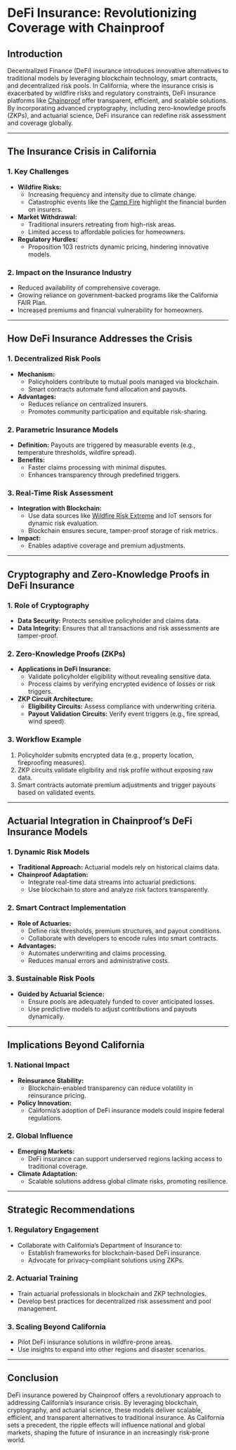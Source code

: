 # DeFi Insurance: Revolutionizing Coverage with Chainproof

## Introduction

Decentralized Finance (DeFi) insurance introduces innovative alternatives to traditional models by leveraging blockchain technology, smart contracts, and decentralized risk pools. In California, where the insurance crisis is exacerbated by wildfire risks and regulatory constraints, DeFi insurance platforms like [Chainproof](chainproof.md) offer transparent, efficient, and scalable solutions. By incorporating advanced cryptography, including zero-knowledge proofs (ZKPs), and actuarial science, DeFi insurance can redefine risk assessment and coverage globally.

***

## The Insurance Crisis in California

### 1. **Key Challenges**

* **Wildfire Risks:**
  * Increasing frequency and intensity due to climate change.
  * Catastrophic events like the [Camp Fire](https://en.wikipedia.org/wiki/Camp_Fire_\(2018\)) highlight the financial burden on insurers.
* **Market Withdrawal:**
  * Traditional insurers retreating from high-risk areas.
  * Limited access to affordable policies for homeowners.
* **Regulatory Hurdles:**
  * Proposition 103 restricts dynamic pricing, hindering innovative models.

### 2. **Impact on the Insurance Industry**

* Reduced availability of comprehensive coverage.
* Growing reliance on government-backed programs like the California FAIR Plan.
* Increased premiums and financial vulnerability for homeowners.

***

## How DeFi Insurance Addresses the Crisis

### 1. **Decentralized Risk Pools**

* **Mechanism:**
  * Policyholders contribute to mutual pools managed via blockchain.
  * Smart contracts automate fund allocation and payouts.
* **Advantages:**
  * Reduces reliance on centralized insurers.
  * Promotes community participation and equitable risk-sharing.

### 2. **Parametric Insurance Models**

* **Definition:** Payouts are triggered by measurable events (e.g., temperature thresholds, wildfire spread).
* **Benefits:**
  * Faster claims processing with minimal disputes.
  * Enhances transparency through predefined triggers.

### 3. **Real-Time Risk Assessment**

* **Integration with Blockchain:**
  * Use data sources like [Wildfire Risk Extreme](../misc/wildfire_risk_extreme.md) and IoT sensors for dynamic risk evaluation.
  * Blockchain ensures secure, tamper-proof storage of risk metrics.
* **Impact:**
  * Enables adaptive coverage and premium adjustments.

***

## Cryptography and Zero-Knowledge Proofs in DeFi Insurance

### 1. **Role of Cryptography**

* **Data Security:** Protects sensitive policyholder and claims data.
* **Data Integrity:** Ensures that all transactions and risk assessments are tamper-proof.

### 2. **Zero-Knowledge Proofs (ZKPs)**

* **Applications in DeFi Insurance:**
  * Validate policyholder eligibility without revealing sensitive data.
  * Process claims by verifying encrypted evidence of losses or risk triggers.
* **ZKP Circuit Architecture:**
  * **Eligibility Circuits:** Assess compliance with underwriting criteria.
  * **Payout Validation Circuits:** Verify event triggers (e.g., fire spread, wind speed).

### 3. **Workflow Example**

1. Policyholder submits encrypted data (e.g., property location, fireproofing measures).
2. ZKP circuits validate eligibility and risk profile without exposing raw data.
3. Smart contracts automate premium adjustments and trigger payouts based on validated events.

***

## Actuarial Integration in Chainproof’s DeFi Insurance Models

### 1. **Dynamic Risk Models**

* **Traditional Approach:** Actuarial models rely on historical claims data.
* **Chainproof Adaptation:**
  * Integrate real-time data streams into actuarial predictions.
  * Use blockchain to store and analyze risk factors transparently.

### 2. **Smart Contract Implementation**

* **Role of Actuaries:**
  * Define risk thresholds, premium structures, and payout conditions.
  * Collaborate with developers to encode rules into smart contracts.
* **Advantages:**
  * Automates underwriting and claims processing.
  * Reduces manual errors and administrative costs.

### 3. **Sustainable Risk Pools**

* **Guided by Actuarial Science:**
  * Ensure pools are adequately funded to cover anticipated losses.
  * Use predictive models to adjust contributions and payouts dynamically.

***

## Implications Beyond California

### 1. **National Impact**

* **Reinsurance Stability:**
  * Blockchain-enabled transparency can reduce volatility in reinsurance pricing.
* **Policy Innovation:**
  * California’s adoption of DeFi insurance models could inspire federal regulations.

### 2. **Global Influence**

* **Emerging Markets:**
  * DeFi insurance can support underserved regions lacking access to traditional coverage.
* **Climate Adaptation:**
  * Scalable solutions address global climate risks, promoting resilience.

***

## Strategic Recommendations

### 1. **Regulatory Engagement**

* Collaborate with California’s Department of Insurance to:
  * Establish frameworks for blockchain-based DeFi insurance.
  * Advocate for privacy-compliant solutions using ZKPs.

### 2. **Actuarial Training**

* Train actuarial professionals in blockchain and ZKP technologies.
* Develop best practices for decentralized risk assessment and pool management.

### 3. **Scaling Beyond California**

* Pilot DeFi insurance solutions in wildfire-prone areas.
* Use insights to expand into other regions and disaster scenarios.

***

## Conclusion

DeFi insurance powered by Chainproof offers a revolutionary approach to addressing California’s insurance crisis. By leveraging blockchain, cryptography, and actuarial science, these models deliver scalable, efficient, and transparent alternatives to traditional insurance. As California sets a precedent, the ripple effects will influence national and global markets, shaping the future of insurance in an increasingly risk-prone world.
